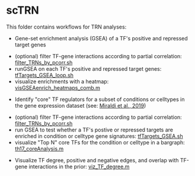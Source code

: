 # scTRN

This folder contains workflows for TRN analyses:
* Gene-set enrichment analysis (GSEA) of a TF's positive and repressed target genes
- (optional) filter TF-gene interactions according to partial correlation: [filter_TRNs_by_pcorr.sh](filter_TRNs_by_pcorr.sh)
- runGSEA on each TF's positive and repressed target genes: [tfTargets_GSEA_loop.sh](tfTargets_GSEA_loop.sh)
- visualize enrichments with a heatmap: [visGSEAenrich_heatmaps_comb.m](visGSEAenrich_heatmaps_comb.m)
* Identify "core" TF regulators for a subset of conditions or celltypes in the gene expression dataset (see: [Miraldi et al., 2019](https://genome.cshlp.org/content/early/2019/02/19/gr.238253.118))
- (optional) filter TF-gene interactions according to partial correlation: [filter_TRNs_by_pcorr.sh](filter_TRNs_by_pcorr.sh)
- run GSEA to test whether a TF's postive or repressed targets are enriched in condition or celltype gene signatures: [tfTargets_GSEA.sh](tfTargets_GSEA.sh)
- visualize "Top N" core TFs for the condition or celltype in a bargraph: [th17_coreAnalysis.m](th17_coreAnalysis.m)
* Visualize TF degree, positive and negative edges, and overlap with TF-gene interactions in the prior: [viz_TF_degree.m](viz_TF_degree.m)

